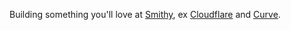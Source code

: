 Building something you'll love at [Smithy](https://smithy.security/), ex [Cloudflare](https://www.cloudflare.com/) and [Curve](https://curve.com/en-gb/).
